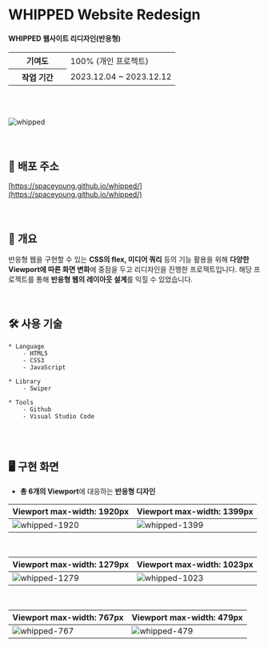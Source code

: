 # WHIPPED Website Redesign
#### WHIPPED 웹사이트 리디자인(반응형)
<table>
  <tr>
    <th width="100">기여도</th>
    <td>100% (개인 프로젝트)</td>
  </tr>
  <tr>
    <th>작업 기간</th>
    <td>2023.12.04 ~ 2023.12.12</td>
  </tr>
</table>
<br>
<br>

![whipped](https://github.com/spaceyoung/whipped/assets/154400292/bd410c8a-8d2b-4857-ba30-454fb13184de)
<br>
<br>
<br>

## 🥑 배포 주소
[https://spaceyoung.github.io/whipped/](https://spaceyoung.github.io/whipped/)
<br>
<br>
<br>
## 🔎 개요
반응형 웹을 구현할 수 있는 **CSS의 flex, 미디어 쿼리** 등의 기능 활용을 위해 **다양한 Viewport에 따른 화면 변화**에 중점을 두고 리디자인을 진행한 프로젝트입니다. 해당 프로젝트를 통해 **반응형 웹의 레이아웃 설계**를 익힐 수 있었습니다.
<br>
<br>
<br>
## 🛠 사용 기술
```
* Language
    - HTML5
    - CSS3
    - JavaScript

* Library
    - Swiper

* Tools
    - Github
    - Visual Studio Code
```
<br>
<br>

## 🖥 구현 화면
- **총 6개의 Viewport**에 대응하는 **반응형 디자인**

| Viewport max-width: 1920px | Viewport max-width: 1399px |
|---|---|
| ![whipped-1920](https://github.com/spaceyoung/whipped/assets/154400292/f0339ac9-413a-407f-ae71-1f4382419298) | ![whipped-1399](https://github.com/spaceyoung/whipped/assets/154400292/e3241904-6987-4cc4-8209-2cd268c11c2c) |
<br>

| Viewport max-width: 1279px | Viewport max-width: 1023px |
|---|---|
| ![whipped-1279](https://github.com/spaceyoung/whipped/assets/154400292/01bae6e2-9dd0-4b08-868d-cb1e4d822a7b) | ![whipped-1023](https://github.com/spaceyoung/whipped/assets/154400292/1ef92b16-5581-4564-b51b-8ddc52c4cf5c) |
<br>

| Viewport max-width: 767px | Viewport max-width: 479px |
|---|---|
| ![whipped-767](https://github.com/spaceyoung/whipped/assets/154400292/4bb70f6c-20aa-44d2-8f92-142c7931752e) | ![whipped-479](https://github.com/spaceyoung/whipped/assets/154400292/b41c983b-e687-46c4-aa63-88cbb9d4f630) |
